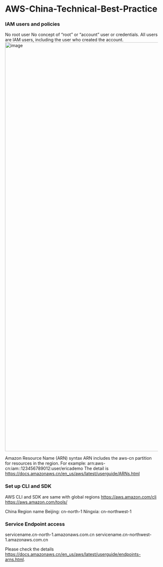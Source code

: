 # AWS-China-Technical-Best-Practice

### IAM users and policies

No root user
No concept of “root” or “account” user or credentials. All users are IAM users, including the user who created the account.
<img width="1348" alt="image" src="https://user-images.githubusercontent.com/81153899/152358430-03d86c38-ba9d-4d44-9d28-0bb849092395.png">

Amazon Resource Name (ARN) syntax
ARN includes the aws-cn partition for resources in the region. For example: 
arn:aws-cn:iam::123456789012:user/ericademo
The detail is https://docs.amazonaws.cn/en_us/aws/latest/userguide/ARNs.html

### Set up CLI and SDK
AWS CLI and SDK are same with global regions
https://aws.amazon.com/cli
https://aws.amazon.com/tools/

China Region name
Beijing: cn-north-1 
Ningxia: cn-northwest-1


### Service Endpoint access

servicename.cn-north-1.amazonaws.com.cn
servicename.cn-northwest-1.amazonaws.com.cn 

Please check the details https://docs.amazonaws.cn/en_us/aws/latest/userguide/endpoints-arns.html. 

